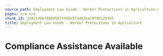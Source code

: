 ```yaml
---
source_path: Employment Law Guide - Worker Protections in Agriculture.md
pages: n/a-n/a
chunk_id: 3d921d6bf4860507f46be57a4b2bac9f081292b5
title: Employment Law Guide - Worker Protections in Agriculture
---
```

# Compliance Assistance Available
